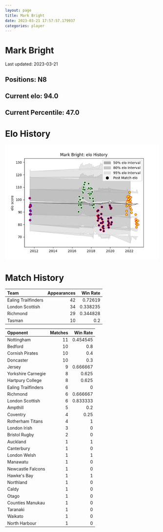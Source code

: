 ```yaml
---  
layout: page  
title: Mark Bright  
date: 2023-03-21 17:57:57.179937  
categories: player  
---
```

# Mark Bright


Last updated: 2023-03-21
## Positions: N8

## Current elo: 94.0

## Current Percentile: 47.0

# Elo History


![elo history](history_MarkBright.png)
# Match History


| Team                |   Appearances |   Win Rate |
|:--------------------|--------------:|-----------:|
| Ealing Trailfinders |            42 |   0.72619  |
| London Scottish     |            34 |   0.338235 |
| Richmond            |            29 |   0.344828 |
| Tasman              |            10 |   0.2      |

| Opponent            |   Matches |   Win Rate |
|:--------------------|----------:|-----------:|
| Nottingham          |        11 |   0.454545 |
| Bedford             |        10 |   0.8      |
| Cornish Pirates     |        10 |   0.4      |
| Doncaster           |        10 |   0.3      |
| Jersey              |         9 |   0.666667 |
| Yorkshire Carnegie  |         8 |   0.625    |
| Hartpury College    |         8 |   0.625    |
| Ealing Trailfinders |         6 |   0        |
| Richmond            |         6 |   0.666667 |
| London Scottish     |         6 |   0.833333 |
| Ampthill            |         5 |   0.2      |
| Coventry            |         4 |   0.25     |
| Rotherham Titans    |         4 |   1        |
| London Irish        |         3 |   0        |
| Bristol Rugby       |         2 |   0        |
| Auckland            |         1 |   1        |
| Canterbury          |         1 |   0        |
| London Welsh        |         1 |   1        |
| Manawatu            |         1 |   0        |
| Newcastle Falcons   |         1 |   0        |
| Hawke's Bay         |         1 |   1        |
| Northland           |         1 |   0        |
| Caldy               |         1 |   0        |
| Otago               |         1 |   0        |
| Counties Manukau    |         1 |   0        |
| Taranaki            |         1 |   0        |
| Waikato             |         1 |   0        |
| North Harbour       |         1 |   0        |